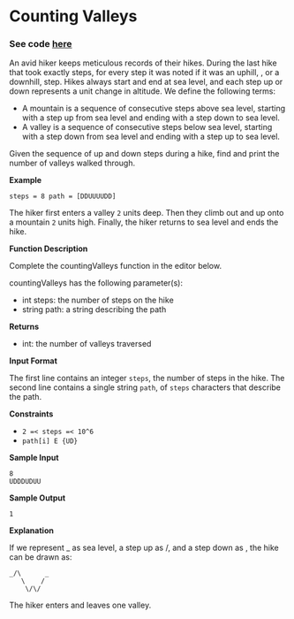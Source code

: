 # Counting Valleys

### See code [here](./code.js)

An avid hiker keeps meticulous records of their hikes. During the last hike that took exactly  steps, for every step it was noted if it was an uphill, , or a downhill,  step. Hikes always start and end at sea level, and each step up or down represents a  unit change in altitude. We define the following terms:

- A mountain is a sequence of consecutive steps above sea level, starting with a step up from sea level and ending with a step down to sea level.
- A valley is a sequence of consecutive steps below sea level, starting with a step down from sea level and ending with a step up to sea level.


Given the sequence of up and down steps during a hike, find and print the number of valleys walked through.


**Example**

`steps = 8 path = [DDUUUUDD]`

The hiker first enters a valley `2` units deep. Then they climb out and up onto a mountain `2` units high. Finally, the hiker returns to sea level and ends the hike.


**Function Description**

Complete the countingValleys function in the editor below.

countingValleys has the following parameter(s):

- int steps: the number of steps on the hike
- string path: a string describing the path


**Returns**

- int: the number of valleys traversed


**Input Format**

The first line contains an integer `steps`, the number of steps in the hike.
The second line contains a single string `path`, of `steps` characters that describe the path.


**Constraints**
- `2 =< steps =< 10^6`
- `path[i] E {UD}`


**Sample Input**
```
8
UDDDUDUU
```

**Sample Output**
```
1
```

**Explanation**

If we represent _ as sea level, a step up as /, and a step down as \, the hike can be drawn as:

```
_/\      _
   \    /
    \/\/
```

The hiker enters and leaves one valley.